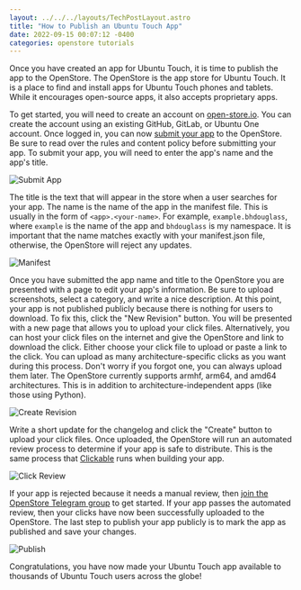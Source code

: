 ```yaml
---
layout: ../../../layouts/TechPostLayout.astro
title: "How to Publish an Ubuntu Touch App"
date: 2022-09-15 00:07:12 -0400
categories: openstore tutorials
---
```


Once you have created an app for Ubuntu Touch, it is time to publish the app to
the OpenStore. The OpenStore is the app store for Ubuntu Touch. It is a place
to find and install apps for Ubuntu Touch phones and tablets. While it encourages
open-source apps, it also accepts proprietary apps.

To get started, you will need to create an account on [open-store.io](https://open-store.io/login).
You can create the account using an existing GitHub, GitLab, or Ubuntu One account.
Once logged in, you can now [submit your app](https://open-store.io/submit) to the OpenStore.
Be sure to read over the rules and content policy before submitting your app.
To submit your app, you will need to enter the app's name and the app's title.

![Submit App](/images/blog/openstore/submit-tutorial/submit.jpg)

The title is the text that will appear in the store when a user searches for your
app. The name is the name of the app in the manifest file. This is usually in the
form of `<app>.<your-name>`. For example, `example.bhdouglass`, where `example`
is the name of the app and `bhdouglass` is my namespace. It is important that
the name matches exactly with your manifest.json file, otherwise, the OpenStore will
reject any updates.

![Manifest](/images/blog/openstore/submit-tutorial/manifest.jpg)

Once you have submitted the app name and title to the OpenStore you are presented
with a page to edit your app's information. Be sure to upload screenshots, select
a category, and write a nice description. At this point, your app is not published
publicly because there is nothing for users to download. To fix this, click
the "New Revision" button. You will be presented with a new page that allows you
to upload your click files. Alternatively, you can host your click files on the internet
and give the OpenStore and link to download the click. Either choose your click file
to upload or paste a link to the click. You can upload as many architecture-specific
clicks as you want during this process. Don't worry if you forgot one, you can always
upload them later. The OpenStore currently supports armhf, arm64, and amd64 architectures.
This is in addition to architecture-independent apps (like those using Python).

![Create Revision](/images/blog/openstore/submit-tutorial/create-revision.jpg)

Write a short update for the changelog and click the "Create" button to upload
your click files. Once uploaded, the OpenStore will run an automated review
process to determine if your app is safe to distribute. This is the same process
that [Clickable](https://clickable-ut.dev/) runs when building your app.

![Click Review](/images/blog/openstore/submit-tutorial/click-review.jpg)

If your app is rejected because it needs a manual review, then
[join the OpenStore Telegram group](https://open-store.io/telegram) to get started.
If your app passes the automated review, then your clicks have now been successfully
uploaded to the OpenStore. The last step to publish your app publicly is to mark
the app as published and save your changes.

![Publish](/images/blog/openstore/submit-tutorial/publish.jpg)

Congratulations, you have now made your Ubuntu Touch app available to thousands
of Ubuntu Touch users across the globe!
